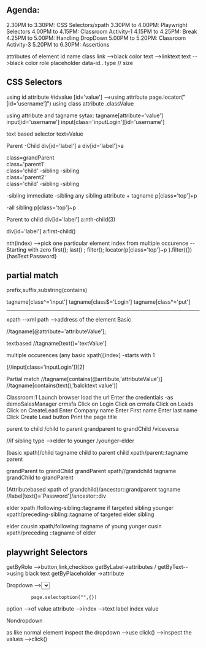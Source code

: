 Agenda:
------
2.30PM to 3.30PM: CSS Selectors/xpath
3.30PM to 4.00PM: Playwright Selectors
4.00PM to 4.15PM: Classroom Activity-1
4.15PM to 4.25PM: Break
4.25PM to 5.00PM: Handling DropDown
5.00PM to 5.20PM: Classroom Activity-3
5.20PM to 6.30PM: Assertions


attributes of element
  id
  name
  class
  link --><a>black color text -->linktext
  text -->black color
  role
  placeholder
  data-id..
  type
 // size
  

CSS Selectors
-------------
using id attribute
    #idvalue
    [id='value']  -->using attribute
 page.locator("[id='username']")
using class attribute
   .classValue

using attribute and tagname
sytax:
tagname[attribute='value']
input[id='username']
input[class='inputLogin'][id='username']

text based selector
text=Value

Parent -Child
div[id='label'] a 
div[id='label']>a 

<div> class=grandParent
  <div> class='parent1'
    <div> class='child'
    <span></span>  -sibling
    <a> </a>  -sibling
    </div>
  </div>

  <div> class='parent2'
    <div> class='child'
    <span></span>  -sibling
    <a> </a>  -sibling
    </div>
  </div>
 </div>

 -sibling
   immediate -sibling
   any sibling attribute + tagname
   p[class='top']+p

-all sibling
p[class='top']~p 

 Parent to child
 div[id='label'] a:nth-child(3)

div[id='label'] a:first-child()

  nth(index) -->pick one particular element index from multiple occurence
            --Starting with zero
  first();
  last() ; 
  filter();
  locator(p[class='top']~p ).filter({})
           {hasText:Password}
 
partial match
------------
prefix,suffix,substring(contains)

tagname[class^='input']
tagname[class$='Login']
tagname[class*='put']


------------------------------

xpath --xml path -->address of the element
 Basic

//tagname[@attribute='attributeValue'];

textbased
 //tagname[text()='textValue']

 multiple occurences 
 (any basic xpath)[index]  -starts with 1

 (//input[class='inputLogin'])[2]

 Partial match
 //tagname[contains(@arrtibute,'attributeValue')]
 //tagname[contains(text(),'balcktext value')]


Classroom:1
Launch browser
load the url
Enter the credentials -as demoSalesManager crmsfa
Click on Login
Click on crmsfa
Click on Leads
Click on CreateLead
Enter Company name 
Enter First name
Enter last name
Click Create Lead button
Print the page title

parent to child  /child to parent 
grandparent to grandChild /viceversa

//if sibling type  -->elder to younger /younger-elder


(basic xpath)/child tagname
child to parent
child xpath/parent::tagname parent

grandParent to grandChild
grandParent xpath//grandchild tagname
grandChild to grandParent

(Attributebased xpath of grandchild)/ancestor::grandparent tagname
//label[text()='Password']/ancestor::div

elder xpath /following-sibling::tagname if targeted sibling
younger xpath/preceding-sibling::tagname of targeted elder sibling

elder cousin xpath/following::tagname of young
yunger cusin xpath/preceding ::tagname of elder


playwright Selectors
-------------------
getByRole -->button,link,checkbox
getByLabel->attributes /<label>
getByText-->using black text
getByPlaceholder ->attribute



Dropdown 
        --><select>
             --><option>

             page.selectoption("",{})

option -->of value attribute
         -->index
         -->text
label
index
value


Nondropdown
 <div>
 <span>
   as like normal element
    inspect the dropdown -->use click() -->inspect the values -->click()






